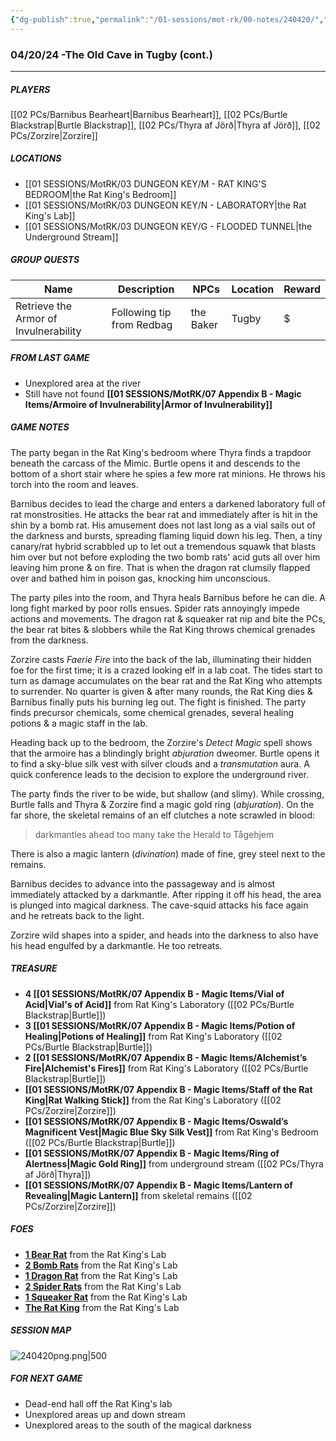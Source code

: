 ```yaml
---
{"dg-publish":true,"permalink":"/01-sessions/mot-rk/00-notes/240420/","tags":["Interlopers"]}
---
```



### 04/20/24 -The Old Cave in Tugby (cont.)
---
##### PLAYERS
[[02 PCs/Barnibus Bearheart\|Barnibus Bearheart]], [[02 PCs/Burtle Blackstrap\|Burtle Blackstrap]], [[02 PCs/Thyra af Jörð\|Thyra af Jörð]], [[02 PCs/Zorzire\|Zorzire]] 

##### LOCATIONS

- [[01 SESSIONS/MotRK/03 DUNGEON KEY/M - RAT KING'S BEDROOM\|the Rat King's Bedroom]]
- [[01 SESSIONS/MotRK/03 DUNGEON KEY/N - LABORATORY\|the Rat King's Lab]]
- [[01 SESSIONS/MotRK/03 DUNGEON KEY/G -  FLOODED TUNNEL\|the Underground Stream]]           

##### GROUP QUESTS

| Name                                  | Description               | NPCs         | Location | Reward |
| ------------------------------------- | ------------------------- | ------------ | -------- | ------ |
| Retrieve the Armor of Invulnerability | Following tip from Redbag | the Baker    | Tugby    | $      |

##### FROM LAST GAME
- Unexplored area at the river 
- Still have not found **[[01 SESSIONS/MotRK/07 Appendix B - Magic Items/Armoire of Invulnerability\|Armor of Invulnerability]]**

##### GAME NOTES 

The party began in the Rat King's bedroom where Thyra finds a trapdoor beneath the carcass of the Mimic.  Burtle opens it and descends to the bottom of a short stair where he spies a few more rat minions.  He throws his torch into the room and leaves.

Barnibus decides to lead the charge and enters a darkened laboratory full of rat monstrosities.  He attacks the bear rat and immediately after is hit in the shin by a bomb rat.  His amusement does not last long as a vial sails out of the darkness and bursts, spreading flaming liquid down his leg.  Then, a tiny canary/rat hybrid scrabbled up to let out a tremendous squawk that blasts him over but not before exploding the two bomb rats' acid guts all over him leaving him prone & on fire.  That is when the dragon rat clumsily flapped over and bathed him in poison gas, knocking him unconscious.

The party piles into the room, and Thyra heals Barnibus before he can die.  A long fight marked by poor rolls ensues.  Spider rats annoyingly impede actions and movements.  The dragon rat & squeaker rat nip and bite the PCs, the bear rat bites & slobbers while the Rat King throws chemical grenades from the darkness.

Zorzire casts  _Faerie Fire_ into the back of the lab, illuminating their hidden foe for the first time; it is a crazed looking elf in a lab coat.  The tides start to turn as damage accumulates on the bear rat and the Rat King who attempts to surrender.  No quarter is given & after many rounds, the Rat King dies & Barnibus finally puts his burning leg out.  The fight is finished.  The party finds precursor chemicals, some chemical grenades, several healing potions & a magic staff in the lab.

Heading back up to the bedroom, the Zorzire's _Detect Magic_ spell shows that the armoire has a blindingly bright *abjuration* dweomer.  Burtle opens it to find a sky-blue silk vest with silver clouds and a *transmutation* aura.  A quick conference leads to the decision to explore the underground river.

The party finds the river to be wide, but shallow (and slimy).  While crossing, Burtle falls and Thyra & Zorzire find a magic gold ring (*abjuration*).  On the far shore, the skeletal remains of an elf clutches a note scrawled in blood:

> darkmantles ahead
> too many
> take the Herald to Tågehjem

There is also a magic lantern (*divination*) made of fine, grey steel next to the remains.

Barnibus decides to advance into the passageway and is almost immediately attacked by a darkmantle.  After ripping it off his head, the area is plunged into magical darkness.  The cave-squid attacks his face again and he retreats back to the light.

Zorzire wild shapes into a spider, and heads into the darkness to also have his head engulfed by a darkmantle.  He too retreats.


##### TREASURE

- **4 [[01 SESSIONS/MotRK/07 Appendix B - Magic Items/Vial of Acid\|Vial's of Acid]]** from Rat King's Laboratory ([[02 PCs/Burtle Blackstrap\|Burtle]])
- **3 [[01 SESSIONS/MotRK/07 Appendix B - Magic Items/Potion of Healing\|Potions of Healing]]** from Rat King's Laboratory ([[02 PCs/Burtle Blackstrap\|Burtle]])
- **2 [[01 SESSIONS/MotRK/07 Appendix B - Magic Items/Alchemist’s Fire\|Alchemist's Fires]]** from Rat King's Laboratory ([[02 PCs/Burtle Blackstrap\|Burtle]])
- **[[01 SESSIONS/MotRK/07 Appendix B - Magic Items/Staff of the Rat King\|Rat Walking Stick]]** from the Rat King's Laboratory ([[02 PCs/Zorzire\|Zorzire]])
- **[[01 SESSIONS/MotRK/07 Appendix B - Magic Items/Oswald’s Magnificent Vest\|Magic Blue Sky Silk Vest]]** from Rat King's Bedroom ([[02 PCs/Burtle Blackstrap\|Burtle]])
- **[[01 SESSIONS/MotRK/07 Appendix B - Magic Items/Ring of Alertness\|Magic Gold Ring]]** from underground stream ([[02 PCs/Thyra af Jörð\|Thyra]])
- **[[01 SESSIONS/MotRK/07 Appendix B - Magic Items/Lantern of Revealing\|Magic Lantern]]** from skeletal remains ([[02 PCs/Zorzire\|Zorzire]])


##### FOES

- **[1 Bear Rat](https://imgur.com/eFC8mc3)** from the Rat King's Lab
- **[2 Bomb Rats](https://imgur.com/4kwvmAe)** from the Rat King's Lab
- **[1 Dragon Rat](https://imgur.com/oyZUh78)** from the Rat King's Lab
- **[2 Spider Rats](https://imgur.com/ETuyMao)** from the Rat King's Lab
- **[1 Squeaker Rat](https://imgur.com/sHi9IWd)** from the Rat King's Lab
- **[The Rat King](https://i.imgur.com/C4Im5BH.png)** from the Rat King's Lab

##### SESSION MAP
![240420png.png|500](/img/user/zMISC/z_Assets/MotRK/240420png.png)

##### FOR NEXT GAME

- Dead-end hall off the Rat King's lab
- Unexplored areas up and down stream
- Unexplored areas to the south of the magical darkness
